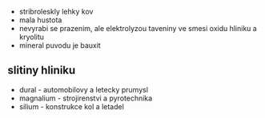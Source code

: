 - stribroleskly lehky kov
- mala hustota
- nevyrabi se prazenim, ale elektrolyzou taveniny ve smesi oxidu hliniku a kryolitu
- mineral puvodu je bauxit
## slitiny hliniku
- dural - automobilovy a letecky prumysl
- magnalium - strojirenstvi a pyrotechnika
- silium - konstrukce kol a letadel